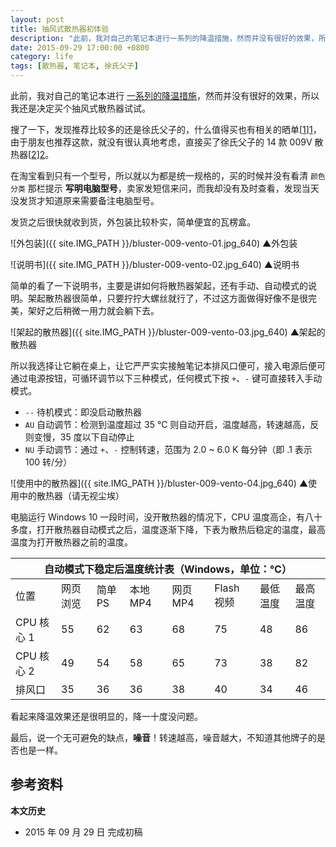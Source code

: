 ```yaml
---
layout: post
title: 抽风式散热器初体验
description: "此前，我对自己的笔记本进行一系列的降温措施，然而并没有很好的效果，所以我还是决定买个抽风式散热器试试。"
date: 2015-09-29 17:00:00 +0800
category: life 
tags: [散热器, 笔记本, 徐氏父子]
---
```


此前，我对自己的笔记本进行 [一系列的降温措施](/cool-the-thinkpad-t410.html)，然而并没有很好的效果，所以我还是决定买个抽风式散热器试试。

搜了一下，发现推荐比较多的还是徐氏父子的，什么值得买也有相关的晒单[[1]][1]，由于朋友也推荐这款，就没有很认真地考虑，直接买了徐氏父子的 14 款 009V 散热器[[2]][2]。

在淘宝看到只有一个型号，所以就以为都是统一规格的，买的时候并没有看清 `颜色分类` 那栏提示 **写明电脑型号**，卖家发短信来问，而我却没有及时查看，发现当天没发货才知道原来需要备注电脑型号。

发货之后很快就收到货，外包装比较朴实，简单便宜的瓦楞盒。

![外包装]({{ site.IMG_PATH }}/bluster-009-vento-01.jpg_640)
&#9650;外包装


![说明书]({{ site.IMG_PATH }}/bluster-009-vento-02.jpg_640)
&#9650;说明书

简单的看了一下说明书，主要是讲如何将散热器架起，还有手动、自动模式的说明。架起散热器很简单，只要拧拧大螺丝就行了，不过这方面做得好像不是很完美，架好之后稍微一用力就会躺下去。

![架起的散热器]({{ site.IMG_PATH }}/bluster-009-vento-03.jpg_640)
&#9650;架起的散热器

所以我选择让它躺在桌上，让它严严实实接触笔记本排风口便可，接入电源后便可通过电源按钮，可循环调节以下三种模式，任何模式下按 `+`、`-` 键可直接转入手动模式。

* `--` 待机模式：即没启动散热器
* `AU` 自动调节：检测到温度超过 35 ℃ 则自动开启，温度越高，转速越高，反则变慢，35 度以下自动停止
* `NU` 手动调节：通过 `+`、`-` 控制转速，范围为 2.0 ~ 6.0 K 每分钟（即 .1 表示 100 转/分）

![使用中的散热器]({{ site.IMG_PATH }}/bluster-009-vento-04.jpg_640)
&#9650;使用中的散热器（请无视尘埃）

电脑运行 Windows 10 一段时间，没开散热器的情况下，CPU 温度高企，有八十多度，打开散热器自动模式之后，温度逐渐下降，下表为散热后稳定的温度，最高温度为打开散热器之前的温度。

<table>
  <thead>
    <tr>
      <th colspan="8">自动模式下稳定后温度统计表（Windows，单位：℃）</th>
    </tr>
  </thead>
  
  <tbody>
    <tr>
      <td>位置</td>
      <td>网页浏览</td>
      <td>简单 PS</td>
      <td>本地 MP4</td>
      <td>网页 MP4</td>
      <td>Flash 视频</td>
      <td>最低温度</td>
      <td>最高温度</td>
    </tr>
    <tr>
      <td>CPU 核心 1</td>
      <td>55</td>
      <td>62</td>
      <td>63</td>
      <td>68</td>
      <td>75</td>
      <td>48</td>
      <td>86</td>
    </tr>
    <tr>
      <td>CPU 核心 2</td>
      <td>49</td>
      <td>54</td>
      <td>58</td>
      <td>65</td>
      <td>73</td>
      <td>38</td>
      <td>82</td>
    </tr>
    <tr>
      <td>排风口</td>
      <td>35</td>
      <td>36</td>
      <td>36</td>
      <td>38</td>
      <td>40</td>
      <td>34</td>
      <td>46</td>
    </tr>
  </tbody>
</table>

看起来降温效果还是很明显的，降一十度没问题。

最后，说一个无可避免的缺点，**噪音**！转速越高，噪音越大，不知道其他牌子的是否也是一样。

## 参考资料

[1]: http://post.smzdm.com/p/209056 "徐氏父子 2014款抽风式散热器Bluster 009 Vento_开箱晒物_什么值得买"
[2]: https://item.taobao.com/item.htm?_u=t3vc8ha4de6&id=37315965285 "智能强效笔记本电脑抽风式散热器发明者徐氏父子14款009V-淘宝网"

**本文历史**

* 2015 年 09 月 29 日 完成初稿
